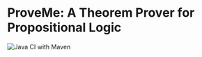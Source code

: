 # ProveMe: A Theorem Prover for Propositional Logic
![Java CI with Maven](https://github.com/sramakrishnan247/ProveMe/workflows/Java%20CI%20with%20Maven/badge.svg)
